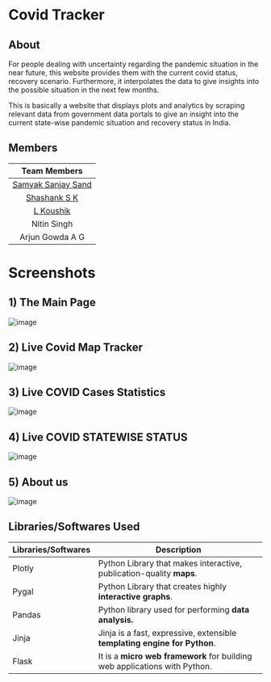 # Covid Tracker

## About

For people dealing with uncertainty regarding the pandemic situation in the near future, this website provides them with the current covid status, recovery scenario. Furthermore, it interpolates the data to give insights into the possible situation in the next few months.

This is basically a website that displays plots and analytics by scraping relevant data from government data portals to give an insight into the current state-wise pandemic situation and recovery status in India.

## Members

| Team Members |  
| :------------: |  
| [Samyak Sanjay Sand](https://github.com/samyaksand) |  
| [Shashank S K](https://github.com/shashanksk) |  
| [L Koushik](https://github.com/LKoushik2003) |  
| Nitin Singh |  
| Arjun Gowda A G |  

# Screenshots 

## 1) The Main Page
 ![image](https://user-images.githubusercontent.com/62803746/119883313-7532ae80-bf40-11eb-9a7d-23ab07dc6929.png)

## 2) Live Covid Map Tracker
![image](https://user-images.githubusercontent.com/62803746/119883519-b1fea580-bf40-11eb-8968-03b0361a4b87.png)

## 3) Live COVID Cases Statistics 
![image](https://user-images.githubusercontent.com/62803746/119883792-fd18b880-bf40-11eb-8575-a1fc0d5e9bea.png)

## 4) Live COVID STATEWISE STATUS
![image](https://user-images.githubusercontent.com/62803746/119883948-29ccd000-bf41-11eb-9991-387fc41af987.png)

## 5) About us
![image](https://user-images.githubusercontent.com/62803746/119886810-71089000-bf44-11eb-896c-e84642303237.png)

## Libraries/Softwares Used

| Libraries/Softwares | Description |
| --- | --- |
| Plotly |  Python Library that makes interactive, publication-quality **maps**.|
| Pygal | Python Library that creates highly **interactive graphs**. |
| Pandas | Python library used for performing **data analysis.** |
| Jinja | Jinja is a fast, expressive, extensible **templating engine for Python**. |
| Flask | It is a **micro web framework** for building web applications with Python. |
